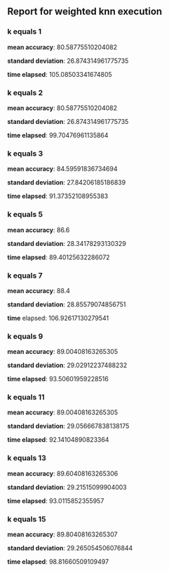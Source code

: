 ## Report for weighted knn execution

### k equals 1
**mean accuracy**: 80.58775510204082

**standard deviation**: 26.874314961775735

**time elapsed**: 105.08503341674805
### k equals 2
**mean accuracy**: 80.58775510204082

**standard deviation**: 26.874314961775735

**time elapsed**: 99.70476961135864

### k equals 3
**mean accuracy**: 84.59591836734694

**standard deviation**: 27.84206185186839

**time elapsed**: 91.37352108955383

### k equals 5
**mean accuracy**: 86.6

**standard deviation**: 28.34178293130329

**time elapsed**: 89.40125632286072

### k equals 7
**mean accuracy**: 88.4

**standard deviation**: 28.85579074856751

**time** elapsed: 106.92617130279541

### k equals 9
**mean accuracy**: 89.00408163265305

**standard deviation**: 29.02912237488232

**time elapsed**: 93.50601959228516

### k equals 11
**mean accuracy**: 89.00408163265305

**standard deviation**: 29.056667838138175

**time elapsed**: 92.14104890823364

### k equals 13
**mean accuracy**: 89.60408163265306

**standard deviation**: 29.21515099904003

**time elapsed**: 93.0115852355957

### k equals 15
**mean accuracy**: 89.80408163265307

**standard deviation**: 29.265054506076844

**time elapsed**: 98.81660509109497
